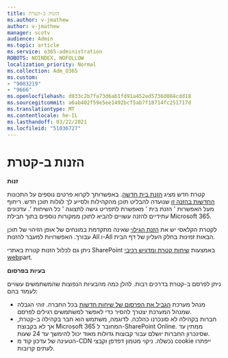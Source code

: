 ```yaml
---
title: הזנות ב-קטרת
ms.author: v-jmathew
author: v-jmathew
manager: scotv
audience: Admin
ms.topic: article
ms.service: o365-administration
ROBOTS: NOINDEX, NOFOLLOW
localization_priority: Normal
ms.collection: Adm_O365
ms.custom:
- "9003219"
- "9666"
ms.openlocfilehash: d933c2b7fa73d6ab1fd91a452ed5736d084cdd18
ms.sourcegitcommit: a6ab402f59e5ee1492bcf5ab7f18714fc251717d
ms.translationtype: MT
ms.contentlocale: he-IL
ms.lasthandoff: 03/22/2021
ms.locfileid: "51036727"
---
```

# <a name="feeds-in-yammer"></a>הזנות ב-קטרת

**זנות**

קטרת חדש מציג [הזנת בית חדשה](https://support.microsoft.com/office/what-s-in-the-yammer-home-feed-8fff52dd-5b38-468c-b963-fa4c6a4f9254). באפשרותך לקרוא פרטים נוספים על התכונות [החדשות בהזנה זו](https://techcommunity.microsoft.com/t5/yammer-blog/yammer-discovery-what-is-in-my-feed/ba-p/1596230) שנועדה להבליט תוכן מהקהילות ולסייע לך לגלות תוכן חדש. ריחוף מעל האפשרות ' הזנת בית ' מאפשרת לתפריט גישה לתצוגה ' כל השיחות '. עדכונים עתידיים להזנה עשויים להביא לתוכן ממקורות נוספים בתוך חבילת Microsoft 365.

לקטרת הקלאסי יש את [הזנת הגילוי](https://support.microsoft.com/office/what-s-in-the-yammer-discovery-feed-28ba9a79-2bde-4e7c-8420-db2296c3ca49) שאינה מתקדמת במונחים של אופן הזיהוי של תוכן עבורך. האפשרויות למעבר להזנות All ו-All הבאות זמינות בחלק העליון של דף הבית.

ניתן גם לכלול הזנות קטרת באתרי SharePoint באמצעות [שיחות קטרת ומדגיש רכיבי web](https://support.microsoft.com/office/use-a-yammer-web-part-in-sharepoint-online-a53cfa0c-3d09-42c8-a286-1038a81c59da)part.

**בעיות בפרסום**

ניתן לפרסם ב-קטרת בדרכים רבות. להלן כמה מהבעיות הנפוצות שהמשתמשים עשויים לעמוד בהם:

- מנהל מערכת [הגביל את הפרסום של שיחות חדשות](https://support.microsoft.com/office/restrict-all-company-posts-in-yammer-3219d2ae-db15-4c9f-9dd2-28559ae39a97) בכל החברה. זוהי הגבלה שמנהל המערכת יצטרך להסיר כדי לאפשר למשתמשים רגילים לפרסם.
- חברות בקהילה לא סונכרנו כהלכה. לדוגמה, משתמש הוא חבר בקהילה ב-קטרת, אך לא בקבוצת Microsoft 365 המחובר ל-SharePoint Online. ממתין עד שסינכרון החברות יושלם עבור קבוצות גדולות מאוד יכול להימשך עד 24 שעות.
- הטעינה של עדכון קוד מ-CDN נכשלה. ניקוי מטמון דפדפן וקבצי cookie ייפתרו לעתים קרובות.
